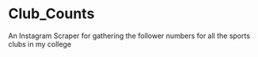 # Club_Counts
An Instagram Scraper for gathering the follower numbers for all the sports clubs in my college
